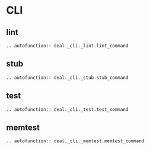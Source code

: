 # CLI

## lint

```eval_rst
.. autofunction:: deal._cli._lint.lint_command
```

## stub

```eval_rst
.. autofunction:: deal._cli._stub.stub_command
```

## test

```eval_rst
.. autofunction:: deal._cli._test.test_command
```

## memtest

```eval_rst
.. autofunction:: deal._cli._memtest.memtest_command
```
